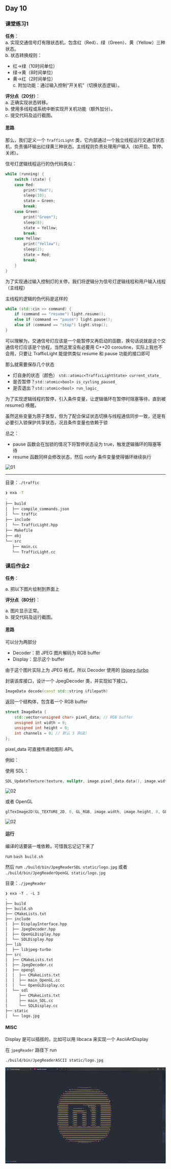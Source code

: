 ## Day 10

### 课堂练习1

**任务**：  
a. 实现交通信号灯有限状态机，包含红（Red）、绿（Green）、黄（Yellow）三种状态。  
b. 状态转换规则：  
   - 红→绿（10时间单位）  
   - 绿→黄（8时间单位）  
   - 黄→红（2时间单位）  
c. 附加功能：通过输入控制“开关机”（切换状态逻辑）。  

**评分点（20分）**：  
a. 正确实现状态转移。  
b. 使用多线程或系统中断实现开关机功能（额外加分）。  
c. 提交代码及运行截图。  

#### 思路

那么，我们定义一个 `TrafficLight` 类，它内部通过一个独立线程运行交通灯状态机，负责循环输出红绿黄三种状态。主线程则负责处理用户输入（如开启、暂停、关闭）。

信号灯逻辑线程运行的伪代码类似：

```cpp
while (running) {
    switch (state) {
    case Red:
        print("Red");
        sleep(10);
        state = Green;
        break;
    case Green:
        print("Green");
        sleep(8);
        state = Yellow;
        break;
    case Yellow:
        print("Yellow");
        sleep(2);
        state = Red;
        break;
    }
}
```

为了实现通过输入控制灯的关停，我们将逻辑分为信号灯逻辑线程和用户输入线程（主线程）

主线程的逻辑的伪代码是这样的

```CPP
while (std::cin >> command) {
    if (command == "resume") light.resume();
    else if (command == "pause") light.pause();
    else if (command == "stop") light.stop();
}
```

可以理解为，交通信号灯应该是一个能暂停又再启动的函数，换句话说就是这个交通信号灯应该是个协程，当然这里没有必要用 C++20 coroutine，实际上我也不会用，只要让 TrafficLight 能提供类似 resume 和 pause 功能的接口即可

那么就需要保存几个状态

- 灯自身的状态（颜色） `std::atomic<TrafficLightState> current_state_`
- 是否暂停？`std::atomic<bool> is_cycling_paused_`
- 是否退出？`std::atomic<bool> run_logic_`

为了实现逻辑线程的暂停，引入条件变量，让逻辑循环在暂停时阻塞等待，直到被 resume() 唤醒。

虽然这些变量为原子类型，但为了配合保证状态切换与线程通信同步一致，还是有必要引入锁保护共享状态，况且条件变量也依赖于锁

总之：

- pause 函数会在加锁的情况下将暂停状态设为 true，触发逻辑循环的阻塞等待
- resume 函数同样会修改状态，然后 notify 条件变量使得循环继续执行

![01](assets/1.png)

___

目录：`./traffic`

```bash
❯ exa -T
.
├── build
│  ├── compile_commands.json
│  └── traffic
├── include
│  └── TrafficLight.hpp
├── Makefile
├── obj
└── src
   ├── main.cc
   └── TrafficLight.cc
```

### 课后作业2

**任务**：  

a. 把以下图片绘制到界面上  

**评分点（80分）**：  

a. 图片显示正常。  
b. 提交代码及运行截图。

#### 思路

可以分为两部分

- Decoder：把 JPEG 图片解码为 RGB buffer
- Display：显示这个 buffer

由于这个图片实际上为 JPEG 格式，所以 Decoder 使用的 [libjpeg-turbo](https://github.com/libjpeg-turbo/libjpeg-turbo)

封装该库接口，设计一个 JpegDecoder 类，并实现如下接口，

``` CPP
ImageData decode(const std::string &filepath)
```

返回一个结构体，包含着一个 RGB buffer

```cpp
struct ImageData {
    std::vector<unsigned char> pixel_data; // RGB buffer
    unsigned int width = 0;
    unsigned int height = 0;
    int channels = 0; // 默认 3（RGB）
};
```

pixel_data 可直接传递给图形 API。

例如：

使用 SDL：

``` cpp
SDL_UpdateTexture(texture, nullptr, image.pixel_data.data(), image.width * image.channels);
```

![02](assets/0202.png)

或者 OpenGL

```cpp
glTexImage2D(GL_TEXTURE_2D, 0, GL_RGB, image.width, image.height, 0, GL_RGB, GL_UNSIGNED_BYTE, image.pixel_data.data());
 ```

![02](assets/image.png)

#### 运行

编译的话要装一堆依赖，可惜我忘记记下来了

run `bash build.sh`

然后 run `./build/bin/JpegReaderSDL static/logo.jpg` 或者 `./build/bin/JpegReaderOpenGL static/logo.jpg`

目录：`./jpegReader`


```
❯ exa -T . -L 3
.
├── build
├── build.sh
├── CMakeLists.txt
├── include
│  ├── DisplayInterface.hpp
│  ├── JpegDecoder.hpp
│  ├── OpenGLDisplay.hpp
│  └── SDLDisplay.hpp
├── lib
│  ├── libjpeg-turbo
├── src
│  ├── CMakeLists.txt
│  ├── JpegDecoder.cc
│  ├── opengl
│  │  ├── CMakeLists.txt
│  │  ├── main_OpenGL.cc
│  │  └── OpenGLDisplay.cc
│  └── sdl
│     ├── CMakeLists.txt
│     ├── main_SDL.cc
│     └── SDLDisplay.cc
├── static
│  └── logo.jpg
```

#### MISC

Display 是可以插拔的，比如可以用 libcaca 来实现一个 AsciiArtDisplay

在 `jpegReader` 路径下 run

```bash
./build/bin/JpegReaderASCII static/logo.jpg
```

![ascii display](assets/ascii.png)

